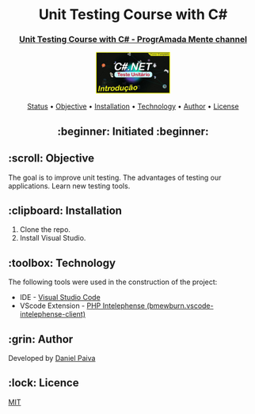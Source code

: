 <h1 align="center">Unit Testing Course with C#</h1>
<h3 align="center">
<a href="https://www.youtube.com/playlist?list=PLWNaqtzH6CWRUd0iIEJotRrpwtXXnFROE" target="_blank">Unit Testing Course with C# - ProgrAmada Mente channel</a>
</h3>

<p align="center">
    <img src="./images/csharp.jpg" width="150">
</p>

<p align="center">
 <a href="#status">Status</a> • 
 <a href="#objective">Objective</a> •
 <a href="#installation">Installation</a> • 
 <a href="#technology">Technology</a> • 
 <a href="#author">Author</a> •
 <a href="#licence">License</a>
</p>

<h2 align="center" id=status> 
	:beginner: Initiated :beginner:
</h2>

<h2 id=objective>:scroll: Objective</h2>
The goal is to improve unit testing.
The advantages of testing our applications.
Learn new testing tools.

<h2 id=installation>:clipboard: Installation</h2>

1. Clone the repo.
2. Install Visual Studio.

<h2 id=technology>:toolbox: Technology</h2>

The following tools were used in the construction of the project:

- IDE - <a href="https://code.visualstudio.com/download">Visual Studio Code</a>
- VScode Extension - <a href="https://github.com/bmewburn/vscode-intelephense">PHP Intelephense (bmewburn.vscode-intelephense-client)</a>

<h2 id=author>:grin: Author</h2>

Developed by <a href="https://www.linkedin.com/in/danhpaiva/" target="_blank">Daniel Paiva</a>

<h2 id=licence>:lock: Licence</h2>
<a href="https://github.com/danhpaiva/course_php8_joao_ribeiro/blob/main/LICENSE" target="_blank">MIT</a>